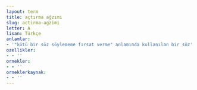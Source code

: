 ```yaml
---
layout: term
title: açtırma ağzımı
slug: actirma-agzimi
letter: A
lisan: Türkçe
anlamlar:
- '"kötü bir söz söylememe fırsat verme" anlamında kullanılan bir söz'
ozellikler:
- - ''
ornekler:
- - ''
orneklerkaynak:
- - ''
---
```

